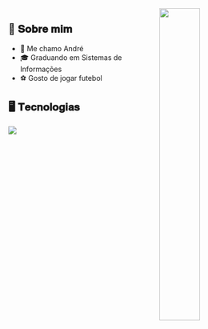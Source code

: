<img src="https://i.pinimg.com/originals/16/5f/5a/165f5a7188c7a5164debaabd406ef43c.gif" width="40%" align="right"/>
<h2>📖 𝐒𝐨𝐛𝐫𝐞 𝐦𝐢𝐦</h2>

- 👾 Me chamo André 
- 🎓 Graduando em Sistemas de Informações
- ⚽ Gosto de jogar futebol

<h2>🖥️ 𝐓𝐞𝐜𝐧𝐨𝐥𝐨𝐠𝐢𝐚𝐬</h2>

<img src="https://skills.thijs.gg/icons?i=javascript,typescript,nodejs,java,spring,react,vite,postgres,mysql,docker,vscode,git&perline=5" align="left" />
<!-- <img align="left" height="32" src="https://logospng.org/download/javascript/logo-javascript-1024.png"/>
<img align="left" height="32" src="https://cdn.icon-icons.com/icons2/2107/PNG/512/file_type_typescript_official_icon_130107.png"/>
<img align="left" height="32" src="https://icon-library.com/images/java-icon-png/java-icon-png-15.jpg"/>
<img align="left" height="32" src="https://i0.wp.com/tinkercademy.com/wp-content/uploads/2018/04/python-icon.png?ssl=1"/>
<img align="left" height="32" src="http://logos-download.com/wp-content/uploads/2016/09/React_logo_logotype_emblem.png"/>
<img align="left" height="32" src="https://seeklogo.com/images/V/vite-logo-BFD4283991-seeklogo.com.png"/>
<img align="left" height="32" src="https://i.pinimg.com/originals/36/fd/a1/36fda1085cffacaebc7613ab8f227351.png"/>
<img align="left" height="32" src="https://pngimg.com/uploads/mysql/mysql_PNG19.png"/>
<img align="left" height="32" src="https://cdn.freebiesupply.com/logos/large/2x/postgresql-logo-png-transparent.png"/>
<img align="left" height="32" src="https://static-00.iconduck.com/assets.00/docker-icon-1024x876-69aqwp3k.png"/>
<img align="left" height="32" src="https://cdn.freebiesupply.com/logos/large/2x/git-icon-logo-png-transparent.png"/>
<img align="left" height="32" src="https://static-00.iconduck.com/assets.00/file-type-vscode-icon-512x508-376y62ux.png"/>
<img align="left" height="32" src="https://blog.scottlogic.com/mmcalroy/assets/postmanLogo.png"/> -->
